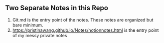 ## Two Separate Notes in this Repo
1. Git.md is the entry point of the notes. These notes are organized but bare minimum.
2. https://pristinawang.github.io/Notes/notionnotes.html is the entry point of my messy private notes
